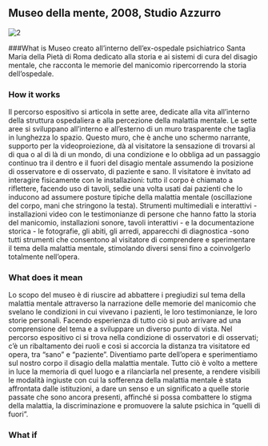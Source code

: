 ## Museo della mente, 2008, Studio Azzurro
![2](http://www.arshake.com/wp-content/uploads/2014/03/listituzione-chiusa-1024x682.jpg?2)

###What is
Museo creato all’interno dell’ex-ospedale psichiatrico Santa Maria della Pietà di Roma dedicato alla storia e ai sistemi di cura del disagio mentale, che racconta le memorie del manicomio ripercorrendo la storia dell’ospedale.

### How it works
Il percorso espositivo si articola in sette aree, dedicate alla vita all’interno della struttura ospedaliera e alla percezione della malattia mentale. Le sette aree si sviluppano all’interno e all’esterno di un muro trasparente che taglia in lunghezza lo spazio. Questo muro, che è anche uno schermo narrante, supporto per la videoproiezione, dà al visitatore la sensazione di trovarsi al di qua o al di là di un mondo, di una condizione e lo obbliga ad un passaggio continuo tra il dentro e il fuori del disagio mentale assumendo la posizione di osservatore e di osservato, di paziente e sano.
Il visitatore è invitato ad interagire fisicamente con le installazioni: tutto il corpo è chiamato a riflettere, facendo uso di tavoli, sedie una volta usati dai pazienti che lo inducono ad assumere posture tipiche della malattia mentale (oscillazione del corpo, mani che stringono la testa).
Strumenti multimediali e interattivi - installazioni video con le testimonianze di persone che hanno fatto la storia del manicomio, installazioni sonore, tavoli interattivi - e la documentazione storica - le fotografie, gli abiti, gli arredi, apparecchi di diagnostica -sono tutti strumenti che consentono al visitatore di comprendere e sperimentare il tema della malattia mentale, stimolando diversi sensi fino a coinvolgerlo totalmente nell’opera. 

### What does it mean
Lo scopo del museo è di riuscire ad abbattere i pregiudizi sul tema della malattia mentale attraverso la narrazione delle memorie del manicomio che svelano le condizioni in cui vivevano i pazienti, le loro testimonianze, le loro storie personali. Facendo esperienza di tutto ciò si può arrivare ad una comprensione del tema e a sviluppare un diverso punto di vista. Nel percorso espositivo ci si trova nella condizione di osservatori e di osservati; c’è un ribaltamento dei ruoli e così si accorcia la distanza tra visitatore ed opera, tra “sano” e “paziente”. Diventiamo parte dell’opera e sperimentiamo sul nostro corpo il disagio della malattia mentale.
Tutto ciò è volto a mettere in luce la memoria di quel luogo e a rilanciarla nel presente, a rendere visibili le modalità ingiuste con cui la sofferenza della malattia mentale è stata affrontata dalle istituzioni, a dare un senso e un significato a quelle storie passate che sono ancora presenti, affinché si possa combattere lo stigma della malattia, la discriminazione e promuovere la salute psichica in “quelli di fuori”.

### What if
